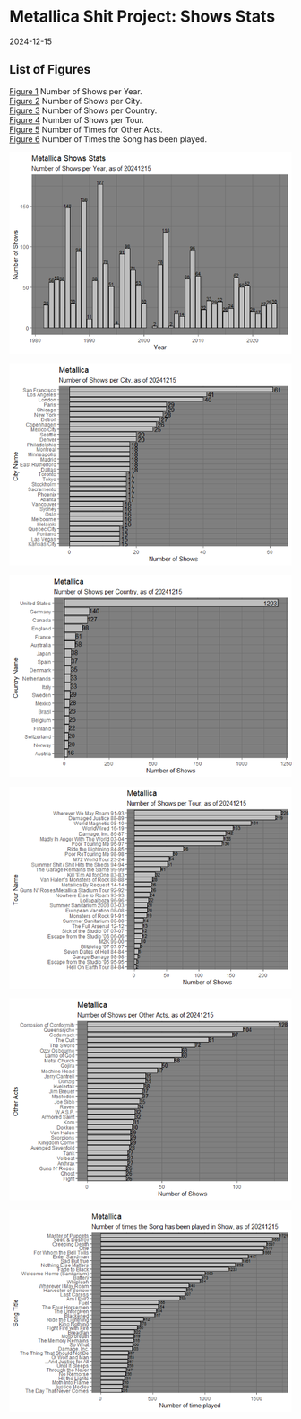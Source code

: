 # Metallica Shit Project: Shows Stats
2024-12-15

## List of Figures

[Figure 1](#fig-met_shows_stats1) Number of Shows per Year.  
[Figure 2](#fig-met_shows_stats2) Number of Shows per City.  
[Figure 3](#fig-met_shows_stats3) Number of Shows per Country.  
[Figure 4](#fig-met_shows_stats4) Number of Shows per Tour.  
[Figure 5](#fig-met_shows_stats5) Number of Times for Other Acts.  
[Figure 6](#fig-met_shows_stats6) Number of Times the Song has been
played.

<img
src="Metallica_Shows_Stats_files/figure-commonmark/fig-met_shows_stats1-1.png"
id="fig-met_shows_stats1" alt="Figure 1: Number of Shows per Year." />

<img
src="Metallica_Shows_Stats_files/figure-commonmark/fig-met_shows_stats2-1.png"
id="fig-met_shows_stats2" alt="Figure 2: Number of Shows per City" />

<img
src="Metallica_Shows_Stats_files/figure-commonmark/fig-met_shows_stats3-1.png"
id="fig-met_shows_stats3" alt="Figure 3: Number of Shows per Country" />

<img
src="Metallica_Shows_Stats_files/figure-commonmark/fig-met_shows_stats4-1.png"
id="fig-met_shows_stats4" alt="Figure 4: Number of Shows per Tour" />

<img
src="Metallica_Shows_Stats_files/figure-commonmark/fig-met_shows_stats5-1.png"
id="fig-met_shows_stats5"
alt="Figure 5: Number of Shows per Other Acts." />

<img
src="Metallica_Shows_Stats_files/figure-commonmark/fig-met_shows_stats6-1.png"
id="fig-met_shows_stats6"
alt="Figure 6: Number of times the Song has been played." />
